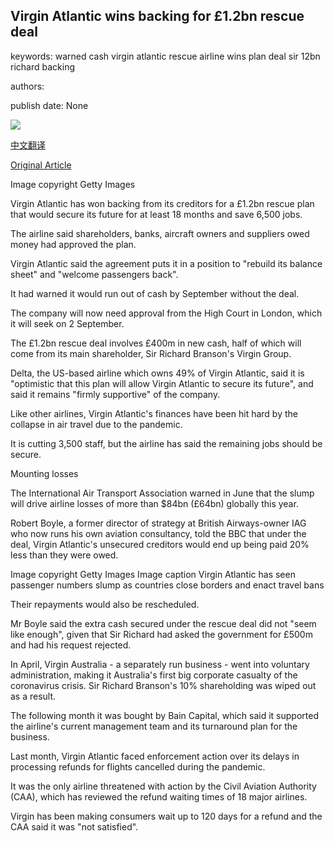 ## Virgin Atlantic wins backing for £1.2bn rescue deal

keywords: warned cash virgin atlantic rescue airline wins plan deal sir 12bn richard backing

authors: 

publish date: None

![](https://ichef.bbci.co.uk/news/1024/branded_news/745D/production/_114098792_virginatlantic.jpg)

[中文翻译](Virgin%20Atlantic%20wins%20backing%20for%20%C2%A31.2bn%20rescue%20deal_zh.md)

[Original Article](https://www.bbc.com/news/business-53908474)

Image copyright Getty Images

Virgin Atlantic has won backing from its creditors for a £1.2bn rescue plan that would secure its future for at least 18 months and save 6,500 jobs.

The airline said shareholders, banks, aircraft owners and suppliers owed money had approved the plan.

Virgin Atlantic said the agreement puts it in a position to "rebuild its balance sheet" and "welcome passengers back".

It had warned it would run out of cash by September without the deal.

The company will now need approval from the High Court in London, which it will seek on 2 September.

The £1.2bn rescue deal involves £400m in new cash, half of which will come from its main shareholder, Sir Richard Branson's Virgin Group.

Delta, the US-based airline which owns 49% of Virgin Atlantic, said it is "optimistic that this plan will allow Virgin Atlantic to secure its future", and said it remains "firmly supportive" of the company.

Like other airlines, Virgin Atlantic's finances have been hit hard by the collapse in air travel due to the pandemic.

It is cutting 3,500 staff, but the airline has said the remaining jobs should be secure.

Mounting losses

The International Air Transport Association warned in June that the slump will drive airline losses of more than $84bn (£64bn) globally this year.

Robert Boyle, a former director of strategy at British Airways-owner IAG who now runs his own aviation consultancy, told the BBC that under the deal, Virgin Atlantic's unsecured creditors would end up being paid 20% less than they were owed.

Image copyright Getty Images Image caption Virgin Atlantic has seen passenger numbers slump as countries close borders and enact travel bans

Their repayments would also be rescheduled.

Mr Boyle said the extra cash secured under the rescue deal did not "seem like enough", given that Sir Richard had asked the government for £500m and had his request rejected.

In April, Virgin Australia - a separately run business - went into voluntary administration, making it Australia's first big corporate casualty of the coronavirus crisis. Sir Richard Branson's 10% shareholding was wiped out as a result.

The following month it was bought by Bain Capital, which said it supported the airline's current management team and its turnaround plan for the business.

Last month, Virgin Atlantic faced enforcement action over its delays in processing refunds for flights cancelled during the pandemic.

It was the only airline threatened with action by the Civil Aviation Authority (CAA), which has reviewed the refund waiting times of 18 major airlines.

Virgin has been making consumers wait up to 120 days for a refund and the CAA said it was "not satisfied".